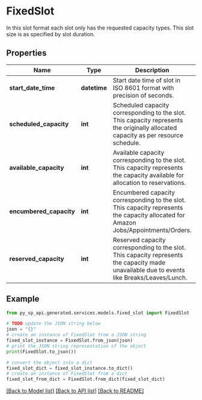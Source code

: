 # FixedSlot

In this slot format each slot only has the requested capacity types. This slot size is as specified by slot duration.

## Properties

Name | Type | Description | Notes
------------ | ------------- | ------------- | -------------
**start_date_time** | **datetime** | Start date time of slot in ISO 8601 format with precision of seconds. | [optional] 
**scheduled_capacity** | **int** | Scheduled capacity corresponding to the slot. This capacity represents the originally allocated capacity as per resource schedule. | [optional] 
**available_capacity** | **int** | Available capacity corresponding to the slot. This capacity represents the capacity available for allocation to reservations. | [optional] 
**encumbered_capacity** | **int** | Encumbered capacity corresponding to the slot. This capacity represents the capacity allocated for Amazon Jobs/Appointments/Orders. | [optional] 
**reserved_capacity** | **int** | Reserved capacity corresponding to the slot. This capacity represents the capacity made unavailable due to events like Breaks/Leaves/Lunch. | [optional] 

## Example

```python
from py_sp_api.generated.services.models.fixed_slot import FixedSlot

# TODO update the JSON string below
json = "{}"
# create an instance of FixedSlot from a JSON string
fixed_slot_instance = FixedSlot.from_json(json)
# print the JSON string representation of the object
print(FixedSlot.to_json())

# convert the object into a dict
fixed_slot_dict = fixed_slot_instance.to_dict()
# create an instance of FixedSlot from a dict
fixed_slot_from_dict = FixedSlot.from_dict(fixed_slot_dict)
```
[[Back to Model list]](../README.md#documentation-for-models) [[Back to API list]](../README.md#documentation-for-api-endpoints) [[Back to README]](../README.md)


